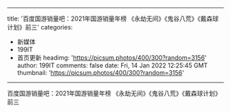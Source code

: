 
---
title: '百度国游销量吧：2021年国游销量年榜 《永劫无间》《鬼谷八荒》《戴森球计划》前三'
categories: 
 - 新媒体
 - 199IT
 - 首页更新
headimg: 'https://picsum.photos/400/300?random=3156'
author: 199IT
comments: false
date: Fri, 14 Jan 2022 12:25:45 GMT
thumbnail: 'https://picsum.photos/400/300?random=3156'
---

<div>   
百度国游销量吧：2021年国游销量年榜 《永劫无间》《鬼谷八荒》《戴森球计划》前三  
</div>
            